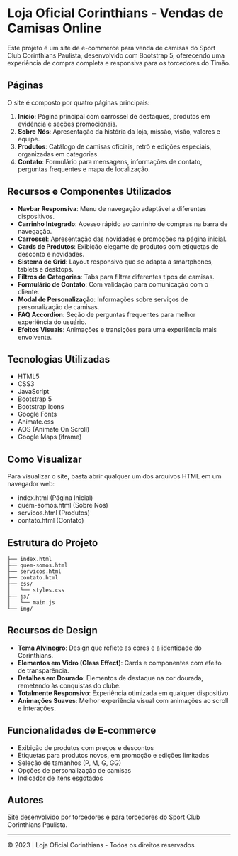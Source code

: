 # Loja Oficial Corinthians - Vendas de Camisas Online

Este projeto é um site de e-commerce para venda de camisas do Sport Club Corinthians Paulista, desenvolvido com Bootstrap 5, oferecendo uma experiência de compra completa e responsiva para os torcedores do Timão.

## Páginas

O site é composto por quatro páginas principais:

1. **Início**: Página principal com carrossel de destaques, produtos em evidência e seções promocionais.
2. **Sobre Nós**: Apresentação da história da loja, missão, visão, valores e equipe.
3. **Produtos**: Catálogo de camisas oficiais, retrô e edições especiais, organizadas em categorias.
4. **Contato**: Formulário para mensagens, informações de contato, perguntas frequentes e mapa de localização.

## Recursos e Componentes Utilizados

- **Navbar Responsiva**: Menu de navegação adaptável a diferentes dispositivos.
- **Carrinho Integrado**: Acesso rápido ao carrinho de compras na barra de navegação.
- **Carrossel**: Apresentação das novidades e promoções na página inicial.
- **Cards de Produtos**: Exibição elegante de produtos com etiquetas de desconto e novidades.
- **Sistema de Grid**: Layout responsivo que se adapta a smartphones, tablets e desktops.
- **Filtros de Categorias**: Tabs para filtrar diferentes tipos de camisas.
- **Formulário de Contato**: Com validação para comunicação com o cliente.
- **Modal de Personalização**: Informações sobre serviços de personalização de camisas.
- **FAQ Accordion**: Seção de perguntas frequentes para melhor experiência do usuário.
- **Efeitos Visuais**: Animações e transições para uma experiência mais envolvente.

## Tecnologias Utilizadas

- HTML5
- CSS3
- JavaScript
- Bootstrap 5
- Bootstrap Icons
- Google Fonts
- Animate.css
- AOS (Animate On Scroll)
- Google Maps (iframe)

## Como Visualizar

Para visualizar o site, basta abrir qualquer um dos arquivos HTML em um navegador web:

- index.html (Página Inicial)
- quem-somos.html (Sobre Nós)
- servicos.html (Produtos)
- contato.html (Contato)

## Estrutura do Projeto

```
├── index.html
├── quem-somos.html
├── servicos.html
├── contato.html
├── css/
│   └── styles.css
├── js/
│   └── main.js
└── img/
```

## Recursos de Design

- **Tema Alvinegro**: Design que reflete as cores e a identidade do Corinthians.
- **Elementos em Vidro (Glass Effect)**: Cards e componentes com efeito de transparência.
- **Detalhes em Dourado**: Elementos de destaque na cor dourada, remetendo às conquistas do clube.
- **Totalmente Responsivo**: Experiência otimizada em qualquer dispositivo.
- **Animações Suaves**: Melhor experiência visual com animações ao scroll e interações.

## Funcionalidades de E-commerce

- Exibição de produtos com preços e descontos
- Etiquetas para produtos novos, em promoção e edições limitadas
- Seleção de tamanhos (P, M, G, GG)
- Opções de personalização de camisas
- Indicador de itens esgotados

## Autores

Site desenvolvido por torcedores e para torcedores do Sport Club Corinthians Paulista.

---

&copy; 2023 | Loja Oficial Corinthians - Todos os direitos reservados 